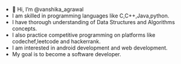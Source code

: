 - 👋 Hi, I’m @vanshika_agrawal
- I am skilled in programming languages like C,C++,Java,python.
- I  have thorough understanding of Data Structures and Algorithms concepts.
- I also practice competitive programming on platforms like codechef,leetcode and hackerrank.
- I am interested in android development and web development.
- My goal is to become a software developer.


<!---
vanshika1102/vanshika1102 is a ✨ special ✨ repository because its `README.md` (this file) appears on your GitHub profile.
You can click the Preview link to take a look at your changes.
--->
